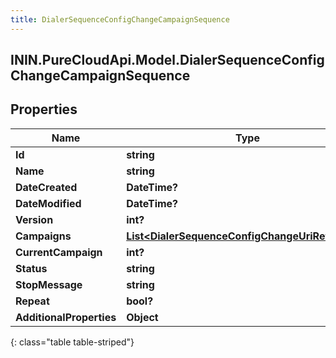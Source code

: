 ```yaml
---
title: DialerSequenceConfigChangeCampaignSequence
---
```

## ININ.PureCloudApi.Model.DialerSequenceConfigChangeCampaignSequence

## Properties

|Name | Type | Description | Notes|
|------------ | ------------- | ------------- | -------------|
| **Id** | **string** |  | [optional] |
| **Name** | **string** |  | [optional] |
| **DateCreated** | **DateTime?** |  | [optional] |
| **DateModified** | **DateTime?** |  | [optional] |
| **Version** | **int?** |  | [optional] |
| **Campaigns** | [**List&lt;DialerSequenceConfigChangeUriReference&gt;**](DialerSequenceConfigChangeUriReference.html) |  | [optional] |
| **CurrentCampaign** | **int?** |  | [optional] |
| **Status** | **string** |  | [optional] |
| **StopMessage** | **string** |  | [optional] |
| **Repeat** | **bool?** |  | [optional] |
| **AdditionalProperties** | **Object** |  | [optional] |
{: class="table table-striped"}


